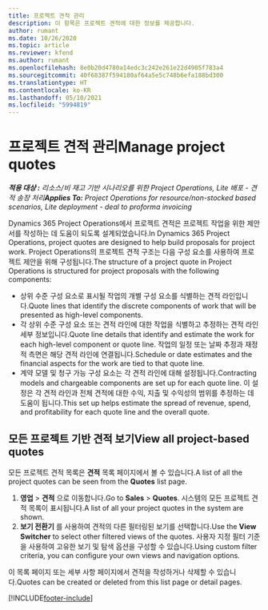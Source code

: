 ```yaml
---
title: 프로젝트 견적 관리
description: 이 항목은 프로젝트 견적에 대한 정보를 제공합니다.
author: rumant
ms.date: 10/26/2020
ms.topic: article
ms.reviewer: kfend
ms.author: rumant
ms.openlocfilehash: 8e0b20d4780a14edc3c242e261e22d4905f783a4
ms.sourcegitcommit: 40f68387f594180af64a5e5c748b6efa188bd300
ms.translationtype: HT
ms.contentlocale: ko-KR
ms.lasthandoff: 05/10/2021
ms.locfileid: "5994819"
---
```

# <a name="manage-project-quotes"></a><span data-ttu-id="c1574-103">프로젝트 견적 관리</span><span class="sxs-lookup"><span data-stu-id="c1574-103">Manage project quotes</span></span>

<span data-ttu-id="c1574-104">_**적용 대상 :** 리소스/비 재고 기반 시나리오를 위한 Project Operations, Lite 배포 - 견적 송장 처리_</span><span class="sxs-lookup"><span data-stu-id="c1574-104">_**Applies To:** Project Operations for resource/non-stocked based scenarios, Lite deployment - deal to proforma invoicing_</span></span>

<span data-ttu-id="c1574-105">Dynamics 365 Project Operations에서 프로젝트 견적은 프로젝트 작업을 위한 제안서를 작성하는 데 도움이 되도록 설계되었습니다.</span><span class="sxs-lookup"><span data-stu-id="c1574-105">In Dynamics 365 Project Operations, project quotes are designed to help build proposals for project work.</span></span> <span data-ttu-id="c1574-106">Project Operations의 프로젝트 견적 구조는 다음 구성 요소를 사용하여 프로젝트 제안을 위해 구성됩니다.</span><span class="sxs-lookup"><span data-stu-id="c1574-106">The structure of a project quote in Project Operations is structured for project proposals with the following components:</span></span>

  - <span data-ttu-id="c1574-107">상위 수준 구성 요소로 표시될 작업의 개별 구성 요소를 식별하는 견적 라인입니다.</span><span class="sxs-lookup"><span data-stu-id="c1574-107">Quote lines that identify the discrete components of work that will be presented as high-level components.</span></span>
  - <span data-ttu-id="c1574-108">각 상위 수준 구성 요소 또는 견적 라인에 대한 작업을 식별하고 추정하는 견적 라인 세부 정보입니다.</span><span class="sxs-lookup"><span data-stu-id="c1574-108">Quote line details that identify and estimate the work for each high-level component or quote line.</span></span> <span data-ttu-id="c1574-109">작업의 일정 또는 날짜 추정과 재정적 측면은 해당 견적 라인에 연결됩니다.</span><span class="sxs-lookup"><span data-stu-id="c1574-109">Schedule or date estimates and the financial aspects for the work are tied to that quote line.</span></span>
  - <span data-ttu-id="c1574-110">계약 모델 및 청구 가능 구성 요소는 각 견적 라인에 대해 설정됩니다.</span><span class="sxs-lookup"><span data-stu-id="c1574-110">Contracting models and chargeable components are set up for each quote line.</span></span> <span data-ttu-id="c1574-111">이 설정은 각 견적 라인과 전체 견적에 대한 수익, 지출 및 수익성의 범위를 추정하는 데 도움이 됩니다.</span><span class="sxs-lookup"><span data-stu-id="c1574-111">This set up helps estimate the spread of revenue, spend, and profitability for each quote line and the overall quote.</span></span>

## <a name="view-all-project-based-quotes"></a><span data-ttu-id="c1574-112">모든 프로젝트 기반 견적 보기</span><span class="sxs-lookup"><span data-stu-id="c1574-112">View all project-based quotes</span></span>

<span data-ttu-id="c1574-113">모든 프로젝트 견적 목록은 **견적** 목록 페이지에서 볼 수 있습니다.</span><span class="sxs-lookup"><span data-stu-id="c1574-113">A list of all the project quotes can be seen from the **Quotes** list page.</span></span> 

1. <span data-ttu-id="c1574-114">**영업** > **견적** 으로 이동합니다.</span><span class="sxs-lookup"><span data-stu-id="c1574-114">Go to **Sales** > **Quotes**.</span></span> <span data-ttu-id="c1574-115">시스템의 모든 프로젝트 견적 목록이 표시됩니다.</span><span class="sxs-lookup"><span data-stu-id="c1574-115">A list of all your project quotes in the system are shown.</span></span> 
2. <span data-ttu-id="c1574-116">**보기 전환기** 를 사용하여 견적의 다른 필터링된 보기를 선택합니다.</span><span class="sxs-lookup"><span data-stu-id="c1574-116">Use the **View Switcher** to select other filtered views of the quotes.</span></span> <span data-ttu-id="c1574-117">사용자 지정 필터 기준을 사용하여 고유한 보기 및 탐색 옵션을 구성할 수 있습니다.</span><span class="sxs-lookup"><span data-stu-id="c1574-117">Using custom filter criteria, you can configure your own views and navigation options.</span></span>

<span data-ttu-id="c1574-118">이 목록 페이지 또는 세부 사항 페이지에서 견적을 작성하거나 삭제할 수 있습니다.</span><span class="sxs-lookup"><span data-stu-id="c1574-118">Quotes can be created or deleted from this list page or detail pages.</span></span>


[!INCLUDE[footer-include](../../includes/footer-banner.md)]